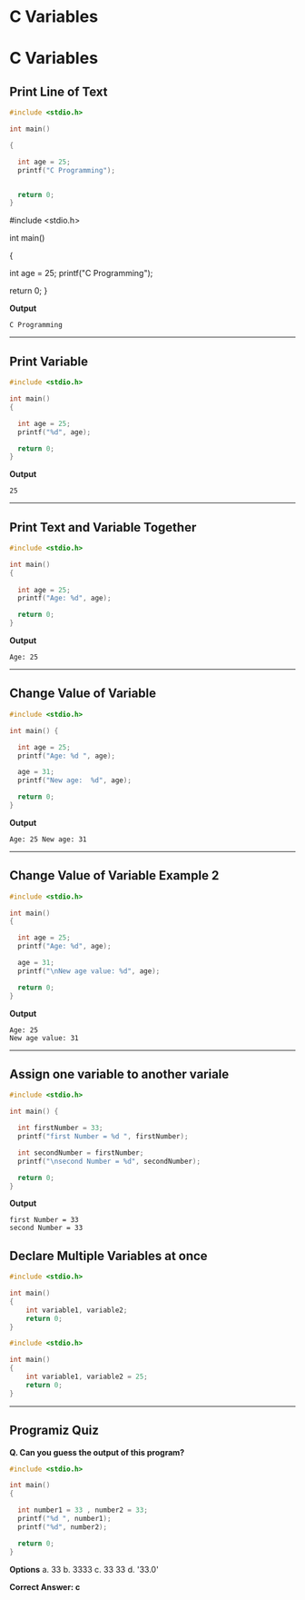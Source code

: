 # C Variables
# C Variables


## Print Line of Text

```c
#include <stdio.h>

int main() 

{

  int age = 25;
  printf("C Programming");


  return 0;
}

```

#include <stdio.h>

int main() 

{

  int age = 25;
  printf("C Programming");


  return 0;
}

**Output**

```
C Programming
```

---

## Print Variable

```c
#include <stdio.h>

int main() 
{

  int age = 25;
  printf("%d", age);

  return 0;
}
```

**Output**

```
25
```

---
## Print Text and Variable Together

```c
#include <stdio.h>

int main() 
{
  
  int age = 25;
  printf("Age: %d", age);

  return 0;
}
```

**Output**

```
Age: 25
```

---
## Change Value of Variable

```c
#include <stdio.h>

int main() {

  int age = 25;
  printf("Age: %d ", age);

  age = 31;
  printf("New age:  %d", age);

  return 0;
}
```

**Output**

```
Age: 25 New age: 31
```

---
## Change Value of Variable Example 2

```c
#include <stdio.h>

int main() 
{

  int age = 25;
  printf("Age: %d", age);

  age = 31;
  printf("\nNew age value: %d", age);

  return 0;
}
```

**Output**

```
Age: 25
New age value: 31
```

---
## Assign one variable to another variale

```c
#include <stdio.h>

int main() {

  int firstNumber = 33;
  printf("first Number = %d ", firstNumber);

  int secondNumber = firstNumber;
  printf("\nsecond Number = %d", secondNumber);

  return 0;
}
```

**Output**

```
first Number = 33
second Number = 33
```

## Declare Multiple Variables at once

```c
#include <stdio.h>

int main() 
{
    int variable1, variable2; 
    return 0;
}
```

```c
#include <stdio.h>

int main() 
{
    int variable1, variable2 = 25; 
    return 0;
}
```


---
## Programiz Quiz

**Q. Can you guess the output of this program?**

```c
#include <stdio.h>

int main() 
{

  int number1 = 33 , number2 = 33;
  printf("%d ", number1);
  printf("%d", number2);

  return 0;
}
```

**Options**
a. 33
b. 3333
c. 33 33
d. '33.0'


**Correct Answer: c** 